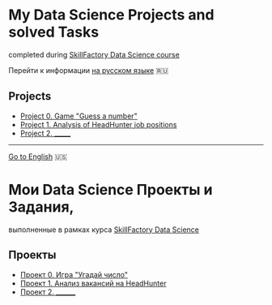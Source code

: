 # My Data Science Projects and solved Tasks
completed during [SkillFactory Data Science course](https://skillfactory.ru/data-science-specialization)

 Перейти к информации [на русском языке](https://github.com/StasBard/SF_DataScience/tree/master/Projects#%D0%BC%D0%BE%D0%B8-data-science-%D0%BF%D1%80%D0%BE%D0%B5%D0%BA%D1%82%D1%8B-%D0%B8-%D0%B2%D1%8B%D0%BF%D0%BE%D0%BB%D0%BD%D0%B5%D0%BD%D0%BD%D1%8B%D0%B5-%D0%B7%D0%B0%D0%B4%D0%B0%D0%BD%D0%B8%D1%8F) :ru: 

## Projects
* [Project 0. Game "Guess a number"](https://github.com/StasBard/SF_DataScience/tree/master/Projects/project_0)
* [Project 1. Analysis of HeadHunter job positions](_____)
* [Project 2. _____](_____)

---
[Go to English](https://github.com/StasBard/SF_DataScience/tree/master/Projects#my-data-science-projects-and-solved-tasks) :us: 
# Мои Data Science Проекты и Задания,
выполненные в рамках курса [SkillFactory Data Science](https://skillfactory.ru/data-science-specialization)
## Проекты
* [Проект 0. Игра "Угадай число"](https://github.com/StasBard/SF_DataScience/tree/master/Projects/project_0)
* [Проект 1. Анализ вакансий на HeadHunter](_____)
* [Проект 2. ______](_____)